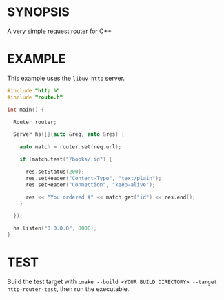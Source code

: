 # SYNOPSIS
A very simple request router for C++

# EXAMPLE
This example uses the [`libuv-http`](https://github.com/hij1nx/libuv-http)
server.

```cpp
#include "http.h"
#include "route.h"

int main() {

  Router router;

  Server hs([](auto &req, auto &res) {

    auto match = router.set(req.url);

    if (match.test("/books/:id") {

      res.setStatus(200);
      res.setHeader("Content-Type", "text/plain");
      res.setHeader("Connection", "keep-alive");

      res << "You ordered #" << match.get("id") << res.end();
    }

  });

  hs.listen("0.0.0.0", 8000);
}
```

# TEST
Build the test target with `cmake --build <YOUR BUILD DIRECTORY> --target http-router-test`, then run the executable.
